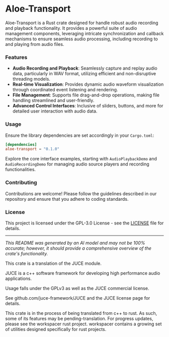 # Aloe-Transport

Aloe-Transport is a Rust crate designed for handle robust audio recording and playback functionality. It provides a powerful suite of audio management components, leveraging intricate synchronization and callback mechanisms to ensure seamless audio processing, including recording to and playing from audio files.

### Features

- **Audio Recording and Playback**: Seamlessly capture and replay audio data, particularly in WAV format, utilizing efficient and non-disruptive threading models.
- **Real-time Visualization**: Provides dynamic audio waveform visualization through coordinated event listening and rendering.
- **File Management**: Supports file drag-and-drop operations, making file handling streamlined and user-friendly.
- **Advanced Control Interfaces**: Inclusive of sliders, buttons, and more for detailed user interaction with audio data.

### Usage

Ensure the library dependencies are set accordingly in your `Cargo.toml`:

```toml
[dependencies]
aloe-transport = "0.1.0"
```

Explore the core interface examples, starting with `AudioPlaybackDemo` and `AudioRecordingDemo` for managing audio source players and recording functionalities.

### Contributing

Contributions are welcome! Please follow the guidelines described in our repository and ensure that you adhere to coding standards.

### License

This project is licensed under the GPL-3.0 License - see the [LICENSE](https://github.com/klebs6/aloe-rs/blob/main/LICENSE.md) file for details.

---

*This README was generated by an AI model and may not be 100% accurate; however, it should provide a comprehensive overview of the crate's functionality.*


This crate is a translation of the JUCE module.

JUCE is a c++ software framework for developing high performance audio applications.

Usage falls under the GPLv3 as well as the JUCE commercial license.

See github.com/juce-framework/JUCE and the JUCE license page for details.

This crate is in the process of being translated from c++ to rust. As such, some of its features may be pending-translation. For progress updates, please see the workspacer rust project. workspacer contains a growing set of utilities designed specifically for rust projects.
